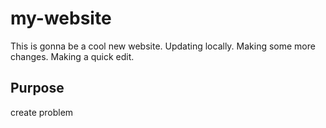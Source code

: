 # my-website
This is gonna be a cool new website.
Updating locally.
Making some more changes.
Making a quick edit.

## Purpose
create problem
